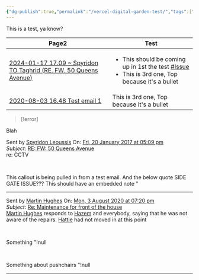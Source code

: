 ```yaml
---
{"dg-publish":true,"permalink":"/vercel-digital-garden-test/","tags":["gardenEntry"]}
---
```


This is a test, ya know?

<div><table class="dataview table-view-table"><thead class="table-view-thead"><tr class="table-view-tr-header"><th class="table-view-th"><span>Page</span><span class="dataview small-text">2</span></th><th class="table-view-th"><span>Test</span></th></tr></thead><tbody class="table-view-tbody"><tr><td><span><a data-tooltip-position="top" aria-label="50 Queens Avenue/emails/2024-01-17 17.09 ~ Spyridon TO Taghrid (RE. FW. 50 Queens Avenue).md" data-href="50 Queens Avenue/emails/2024-01-17 17.09 ~ Spyridon TO Taghrid (RE. FW. 50 Queens Avenue).md" href="50 Queens Avenue/emails/2024-01-17 17.09 ~ Spyridon TO Taghrid (RE. FW. 50 Queens Avenue).md" class="internal-link" target="_blank" rel="noopener">2024-01-17 17.09 ~ Spyridon TO Taghrid (RE. FW. 50 Queens Avenue)</a></span></td><td><ul class="dataview dataview-ul dataview-result-list-ul"><li class="dataview-result-list-li"><span>This should be coming up in 1st the test <a href="#Issue" class="tag" target="_blank" rel="noopener">#Issue</a></span></li><li class="dataview-result-list-li"><span>This is 3rd one, Top because it's a bullet</span></li></ul></td></tr><tr><td><span><a data-tooltip-position="top" aria-label="50 Queens Avenue/emails/2020-08-03 16.48 Test email 1.md" data-href="50 Queens Avenue/emails/2020-08-03 16.48 Test email 1.md" href="50 Queens Avenue/emails/2020-08-03 16.48 Test email 1.md" class="internal-link" target="_blank" rel="noopener">2020-08-03 16.48 Test email 1</a></span></td><td><span>This is 3rd one, Top because it's a bullet</span></td></tr></tbody></table></div>

> [!error]
> 
Blah

<p><span>Sent by <a data-tooltip-position="top" aria-label="50 Queens Avenue/supporting information/Spyridon Leoussis.md" data-href="50 Queens Avenue/supporting information/Spyridon Leoussis.md" href="50 Queens Avenue/supporting information/Spyridon Leoussis.md" class="internal-link" target="_blank" rel="noopener">Spyridon Leoussis</a> On: <a data-tooltip-position="top" aria-label="50 Queens Avenue/emails/Sandbox Email.md" data-href="50 Queens Avenue/emails/Sandbox Email.md" href="50 Queens Avenue/emails/Sandbox Email.md" class="internal-link" target="_blank" rel="noopener">Fri, 20 January 2017 at 05:09 pm</a><br>
<em>Subject:</em> <a data-tooltip-position="top" aria-label="50 Queens Avenue/emails/Sandbox Email.md" data-href="50 Queens Avenue/emails/Sandbox Email.md" href="50 Queens Avenue/emails/Sandbox Email.md" class="internal-link" target="_blank" rel="noopener">RE: FW: 50 Queens Avenue</a><br>
re: CCTV</span></p><p><span><div data-callout-metadata="" data-callout-fold="" data-callout="error" class="callout node-insert-event drop-shadow"><div class="callout-title"><div class="callout-icon"><svg width="16" height="16"></svg></div><div class="callout-title-inner"><a data-tooltip-position="top" aria-label="NOTHING" data-href="NOTHING" href="NOTHING" class="internal-link" target="_blank" rel="noopener"></a></div></div><div class="callout-content">
<p><a data-tooltip-position="top" aria-label="error" data-href="error" href="error" class="internal-link" target="_blank" rel="noopener"></a> <a data-tooltip-position="top" aria-label="Side Gate Issue" data-href="Side Gate Issue" href="Side Gate Issue" class="internal-link" target="_blank" rel="noopener"></a> <a data-tooltip-position="top" aria-label="Coercive Financial Ultimatum" data-href="Coercive Financial Ultimatum" href="Coercive Financial Ultimatum" class="internal-link" target="_blank" rel="noopener"></a> This callout is being pulled in from a test email. And the below quote SIDE GATE ISSUE??? This should have an embedded note  "<span alt="" src="Sandbox Email#^fa7aac" class="internal-embed"></span></p>
</div></div></span></p><p><span><hr></span></p><p><span>Sent by <a data-tooltip-position="top" aria-label="50 Queens Avenue/supporting information/Martin Hughes.md" data-href="50 Queens Avenue/supporting information/Martin Hughes.md" href="50 Queens Avenue/supporting information/Martin Hughes.md" class="internal-link" target="_blank" rel="noopener">Martin Hughes</a> On: <a data-tooltip-position="top" aria-label="50 Queens Avenue/emails/2020-08-03 19.20 ~ martinhughespiano@gmail.com to Hazem (Re. Maintenance for front of the house).md" data-href="50 Queens Avenue/emails/2020-08-03 19.20 ~ martinhughespiano@gmail.com to Hazem (Re. Maintenance for front of the house).md" href="50 Queens Avenue/emails/2020-08-03 19.20 ~ martinhughespiano@gmail.com to Hazem (Re. Maintenance for front of the house).md" class="internal-link" target="_blank" rel="noopener">Mon, 3 August 2020 at 07:20 pm</a><br>
<em>Subject:</em> <a data-tooltip-position="top" aria-label="50 Queens Avenue/emails/2020-08-03 19.20 ~ martinhughespiano@gmail.com to Hazem (Re. Maintenance for front of the house).md" data-href="50 Queens Avenue/emails/2020-08-03 19.20 ~ martinhughespiano@gmail.com to Hazem (Re. Maintenance for front of the house).md" href="50 Queens Avenue/emails/2020-08-03 19.20 ~ martinhughespiano@gmail.com to Hazem (Re. Maintenance for front of the house).md" class="internal-link" target="_blank" rel="noopener">Re: Maintenance for front of the house</a><br>
<a data-href="Martin Hughes" href="Martin Hughes" class="internal-link" target="_blank" rel="noopener">Martin Hughes</a> responds to <a data-tooltip-position="top" aria-label="Hazem El Akhnawy" data-href="Hazem El Akhnawy" href="Hazem El Akhnawy" class="internal-link" target="_blank" rel="noopener">Hazem</a> and everybody, saying that he was not aware of the repairs. <a data-tooltip-position="top" aria-label="Hattie Hughes" data-href="Hattie Hughes" href="Hattie Hughes" class="internal-link" target="_blank" rel="noopener">Hattie</a> had not moved in at this point</span></p><p><span><div data-callout-metadata="" data-callout-fold="" data-callout="warning" class="callout node-insert-event drop-shadow"><div class="callout-title"><div class="callout-icon"><svg width="16" height="16"></svg></div><div class="callout-title-inner"><a data-tooltip-position="top" aria-label="NOTHING" data-href="NOTHING" href="NOTHING" class="internal-link" target="_blank" rel="noopener"></a></div></div><div class="callout-content">
<p><a data-tooltip-position="top" aria-label="warning" data-href="warning" href="warning" class="internal-link" target="_blank" rel="noopener"></a> <a data-tooltip-position="top" aria-label="Side Gate Issue" data-href="Side Gate Issue" href="Side Gate Issue" class="internal-link" target="_blank" rel="noopener"></a> <a data-tooltip-position="top" aria-label="Coercive Financial Ultimatum" data-href="Coercive Financial Ultimatum" href="Coercive Financial Ultimatum" class="internal-link" target="_blank" rel="noopener"></a> Something  "!null</p>
</div></div></span></p><p><span><div data-callout-metadata="" data-callout-fold="" data-callout="tip" class="callout node-insert-event drop-shadow"><div class="callout-title"><div class="callout-icon"><svg width="16" height="16"></svg></div><div class="callout-title-inner"><a data-tooltip-position="top" aria-label="NOTHING" data-href="NOTHING" href="NOTHING" class="internal-link" target="_blank" rel="noopener"></a></div></div><div class="callout-content">
<p><a data-tooltip-position="top" aria-label="tip" data-href="tip" href="tip" class="internal-link" target="_blank" rel="noopener"></a> <a data-tooltip-position="top" aria-label="Pushchair Issue" data-href="Pushchair Issue" href="Pushchair Issue" class="internal-link" target="_blank" rel="noopener"></a> <a data-tooltip-position="top" aria-label="Coercive Financial Ultimatum" data-href="Coercive Financial Ultimatum" href="Coercive Financial Ultimatum" class="internal-link" target="_blank" rel="noopener"></a> Something about pushchairs  "!null</p>
</div></div></span></p><p><span><hr></span></p>